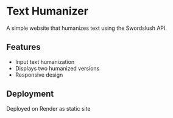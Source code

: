 # Text Humanizer

A simple website that humanizes text using the Swordslush API.

## Features
- Input text humanization
- Displays two humanized versions
- Responsive design

## Deployment
Deployed on Render as static site

